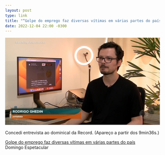 ```yaml
---
layout: post
type: link
title: "“Golpe do emprego faz diversas vítimas em várias partes do país”, no Domingo Espetacular"
date: 2022-12-04 22:00 -0300
---
```

![Homem branco, de barba e cabelo curto, vestindo camiseta preta, com um monitor grande, uma ring light e uma palmeira ao fundo. No CG, “Rodrigo Ghedin, Jornalista”.](/assets/2022/domingo-espetacular.jpeg)

Concedi entrevista ao dominical da Record. (Apareço a partir dos 9min36s.)

<p class="link"><a href="https://recordtv.r7.com/domingo-espetacular/videos/golpe-do-emprego-faz-diversas-vitimas-em-varias-partes-do-pais-05122022">Golpe do emprego faz diversas vítimas em várias partes do país</a><br /><span>Domingo Espetacular</span></p>